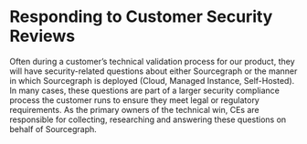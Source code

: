 # Responding to Customer Security Reviews

Often during a customer’s technical validation process for our product, they will have security-related questions about either Sourcegraph or the manner in which Sourcegraph is deployed (Cloud, Managed Instance, Self-Hosted). In many cases, these questions are part of a larger security compliance process the customer runs to ensure they meet legal or regulatory requirements. As the primary owners of the technical win, CEs are responsible for collecting, researching and answering these questions on behalf of Sourcegraph.
